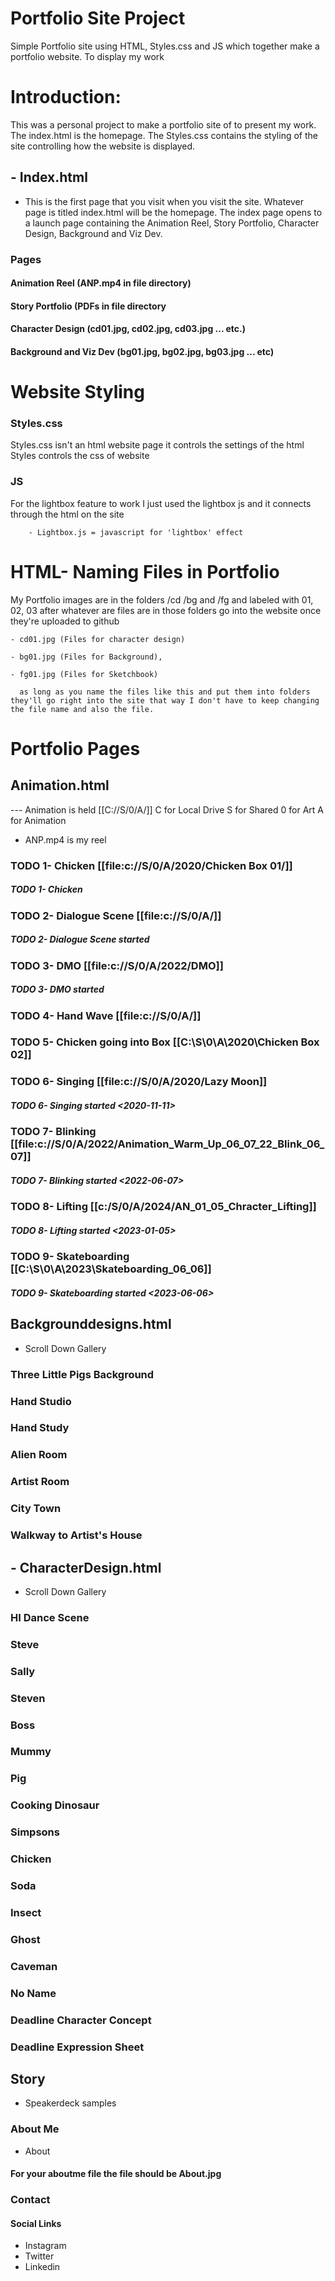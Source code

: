 # Portfolio Site Project 
Simple Portfolio site using HTML, Styles.css and JS which together make a portfolio website. To display my work

# Introduction: 
 This was a personal project to make a portfolio site of to present my work. 
 The index.html is the homepage. The Styles.css contains the styling of the site controlling how the website is displayed. 

## - Index.html 
- This is the first page that you visit when you visit the site. Whatever page is titled index.html will be the homepage. The index page opens to a launch page containing the Animation Reel, Story Portfolio, Character Design, Background and Viz Dev.
### Pages 
#### Animation Reel (ANP.mp4 in file directory)
#### Story Portfolio (PDFs in file directory
#### Character Design (cd01.jpg, cd02.jpg, cd03.jpg ... etc.)
#### Background and Viz Dev (bg01.jpg, bg02.jpg, bg03.jpg ... etc)

# Website Styling
### Styles.css
Styles.css isn't an html website page it controls the settings of the html
Styles controls the css of website

### JS
For the lightbox feature to work I just used the lightbox js and it connects through the html on the site

        - Lightbox.js = javascript for 'lightbox' effect
  
# HTML-  Naming Files in Portfolio
My Portfolio images are in the folders /cd /bg and /fg and labeled with 01, 02, 03 after whatever are files are in those folders go into the website once they're uploaded to github

	- cd01.jpg (Files for character design) 
	
	- bg01.jpg (Files for Background), 
	
	- fg01.jpg (Files for Sketchbook) 

	  as long as you name the files like this and put them into folders they'll go right into the site that way I don't have to keep changing the file name and also the file.

# Portfolio Pages

## Animation.html
--- Animation is held [[C://S/0/A/]]
C for Local Drive
S for Shared
0 for Art 
A for Animation

-  ANP.mp4 is my reel


### TODO 1- Chicken [[file:c://S/0/A/2020/Chicken Box 01/]]
##### TODO 1- Chicken
### TODO 2- Dialogue Scene [[file:c://S/0/A/]]
##### TODO 2- Dialogue Scene started 
### TODO 3- DMO [[file:c://S/0/A/2022/DMO]] 
##### TODO 3- DMO started
### TODO 4- Hand Wave [[file:c://S/0/A/]]

### TODO 5- Chicken going into Box [[C:\S\0\A\2020\Chicken Box 02]]

### TODO 6- Singing   [[file:c://S/0/A/2020/Lazy Moon]]
##### TODO 6- Singing started <2020-11-11>
### TODO 7- Blinking   [[file:c://S/0/A/2022/Animation_Warm_Up_06_07_22_Blink_06_07]]
##### TODO 7- Blinking started <2022-06-07>
### TODO 8- Lifting   [[c:/S/0/A/2024/AN_01_05_Chracter_Lifting]]
##### TODO 8- Lifting started <2023-01-05>
### TODO 9- Skateboarding   [[C:\S\0\A\2023\Skateboarding_06_06\]]
##### TODO 9- Skateboarding started <2023-06-06>



## Backgrounddesigns.html
 - Scroll Down Gallery 
### Three Little Pigs Background
### Hand Studio 
### Hand Study
### Alien Room
### Artist Room
### City Town
### Walkway to Artist's House

## - CharacterDesign.html
 - Scroll Down Gallery 
### HI Dance Scene
### Steve
### Sally
### Steven
### Boss
### Mummy
### Pig
### Cooking Dinosaur
### Simpsons
### Chicken
### Soda
### Insect
### Ghost
### Caveman
### No Name
### Deadline Character Concept
### Deadline Expression Sheet
### 

## Story

- Speakerdeck samples 

### About Me
- About
#### For your aboutme file the file should be About.jpg

### Contact 
#### Social Links 
 - Instagram
 - Twitter
 - Linkedin
 




